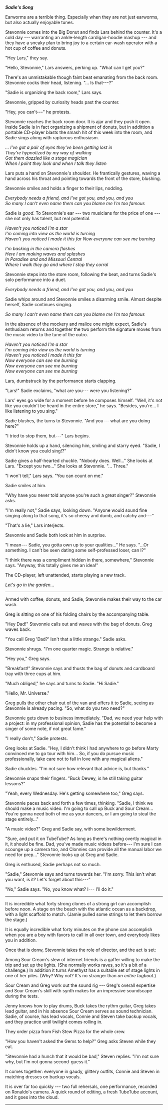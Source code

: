 
***Sadie's Song***

Earworms are a terrible thing. Especially when they
are not just earworms, but also actually enjoyable tunes.

Stevonnie comes into the Big Donut and finds Lars behind the counter.
It's a cold day --- warranting an ankle-length cardigan-hoodie mashup ---
and they have a sneaky plan to bring joy to a certain car-wash
operator with a hot cup of coffee and donuts.

"Hey Lars," they say.

"Hello, Stevonnie," Lars answers, perking up. "What can I get you?"

There's an unmistakable though faint beat emanating from the back room.
Stevonnie cocks their head, listening. "... Is that---?"

"Sadie is organizing the back room," Lars says.

Stevonnie, gripped by curiosity heads past the counter.

"Hey, you can't---" he protests.

Stevonnie reaches the back room door. It is ajar and they push it open.
Inside Sadie is in fact organizing a shipment of donuts, but in addittion
a portable CD-player blasts the smash hit of this week into the room,
and Sadie sings along with rapturous enthusiasm.

*... I've got a pair of eyes they've been getting lost in*  
*They're hypnotized by my way of walking*  
*Got them dazzled like a stage magician*  
*When I point they look and when I talk they listen*

Lars puts a hand on Stevonnie's shoulder. He frantically gestures, waving
a hand across his throat and pointing towards the front of the store,
blushing.

Stevonnie smiles and holds a finger to their lips, nodding.

*Everybody needs a friend, and I've got you, and you, and you*  
*So many I can't even name them can you blame me I'm too famous*

Sadie is *good*. To Stevonnie's ear --- two musicians for the price of
one --- she not only has talent, but real potential.

*Haven't you noticed I'm a star*  
*I'm coming into view as the world is turning*  
*Haven't you noticed I made it this far*
*Now everyone can see me burning*

*I'm basking in the camera flashes*  
*Here I am making waves and splashes*  
*In Paradise and and Missouri Central*  
*Where I walk they go and where I stop they corral*

Stevonnie steps into the store room, following the beat, and
turns Sadie's solo performance into a duet.

*Everybody needs a friend, and I've got you, and you, and you*  

Sadie whips around and Stevonnie smiles a disarming smile. Almost
despite herself, Sadie continues singing.

*So many I can't even name them can you blame me I'm too famous*

In the absence of the mockery and malice one might expect, Sadie's
enthusiasm returns and together the two perform the signature moves
from the music video to the tune of the outro.

*Haven't you noticed I'm a star*  
*I'm coming into view as the world is turning*  
*Haven't you noticed I made it this far*  
*Now everyone can see me burning*  
*Now everyone can see me burning*  
*Now everyone can see me burning*

Lars, dumbstruck by the performance starts clapping.

"Lars!" Sadie exclaims, "what are you--- were you listening?"

Lars' eyes go wide for a moment before he composes himself. "Well, it's
not like you couldn't be heard in the entire store," he says. "Besides,
you're... I like listening to you sing."

Sadie blushes, the turns to Stevonnie. "And you--- what are you doing here?"

"I tried to stop them, but---" Lars begins.

Stevonnie holds up a hand, silencing him, smiling and starry eyed. "Sadie, I didn't know you could sing!?"

Sadie gives a half-hearted chuckle. "Nobody does. Well..." She looks at Lars. "Except you two..." She looks
at Stevonnie. "... Three."

"I won't tell," Lars says. "You can count on me."

Sadie smiles at him.

"Why have you never told anyone you're such a great singer?" Stevonnie asks.

"I'm really not," Sadie says, looking down. "Anyone would sound fine singing along to that song, it's
so cheesy and dumb, and catchy and---"

"That's a lie," Lars interjects.

Stevonnie and Sadie both look at him in surprise.

"I mean--- Sadie, you gotta own up to your qualities..." He says. "...Or something.
I can't be seen dating some self-professed loser, can I?"

"I think there was a compliment hidden in there, somewhere," Stevonnie says. "Anyway, this
totally gives me an idea!"

The CD-player, left unattended, starts playing a new track.

*Let's go in the garden...*

----

Armed with coffee, donuts, and Sadie, Stevonnie makes their way to the car wash.

Greg is sitting on one of his folding chairs by the accompanying table.

"Hey Dad!" Stevonnie calls out and waves with the bag of donuts.
Greg waves back.

"You call Greg 'Dad?' Isn't that a little strange." Sadie asks.

Stevonnie shrugs. "I'm one quarter magic. Strange is relative."

"Hey you," Greg says.

"Breakfast!" Stevonnie says and thusts the bag of donuts and
cardboard tray with three cups at him.

"Much obliged," he says and turns to Sadie. "Hi Sadie."

"Hello, Mr. Universe."

Greg pulls the other chair out of the van and offers it to Sadie,
seeing as Stevonnie is already pacing. "So, what do you two need?"

Stevonnie gets down to business immediately. "Dad, we need your help with a project:
in my professional opinion, Sadie has the potential to become a singer of some note,
if not great fame."

"I really don't," Sadie protests.

Greg looks at Sadie. "Hey, I didn't think I had anywhere to go before Marty convinced
me to go tour with him... So, if you do pursue music professionally, take care not to
fall in love with any magical aliens."

Sadie chuckles. "I'm not sure how relevant that advice is, but thanks."

Stevonnie snaps their fingers. "Buck Dewey, is he still taking guitar lessons?"

"Yeah, every Wednesday. He's getting somewhere too," Greg says.

Stevonnie paces back and forth a few times, thinking. "Sadie, I think we should
make a music video. I'm going to call up Buck and Sour Cream... You're gonna need
both of me as your dancers, or I am going to steal the stage entirely..."

"A music video?" Greg and Sadie say, with some bewilderment.

"Sure, and put it on TubeTube? As long as there's nothing overtly magical in it,
it should be fine. Dad, you've made music videos before--- I'm sure I can scounge up
a camera too, and Clonnies can provide all the manual labor we need for prep..."
Stevonnie looks up at Greg and Sadie.

Greg is enthused, Sadie perhaps not so much.

"Sadie," Stevonnie says and turns towards her. "I'm sorry. This isn't what you want, is it?
Let's forget about this---"

"No," Sadie says. "No, you know what? I--- I'll do it."

----

It is incredible what forty strong clones of a strong girl can accomplish before
noon. A stage on the beach with the atlantic ocean as a backdrop, with a light scaffold to match.
(Jamie pulled some strings to let them borrow the stage.)

It is equally incredible what forty minutes on the phone can accomplish when you are
a boy with favors to call in all over town, and everybody likes you in addition.

Once that is donw, Stevonnie takes the role of director, and the act is set:

Among Sour Cream's slew of internet friends is a gaffer willing to make the trip and
set up the lights. (She normally works raves, so it's a bit of a challenge.)
In addition it turns Amethyst has a suitable set of stage lights in one of
her piles. (Why? Why not? It's no stranger than *an entire tugboat.*)

Sour Cream and Greg work out the sound rig --- Greg's overall expertise and Sour
Cream's skill with synth makes for an impressive soundscape during the tests.

Jenny knows how to play drums, Buck takes the rythm guitar, Greg takes lead guitar, 
and in his absence Sour Cream serves as sound technician. Sadie, of course, has lead vocals,
Connie and Steven take backup vocals, and they practice until twilight comes rolling in.

They order pizza from Fish Stew Pizza for the whole crew.

"How you haven't asked the Gems to help?" Greg asks Steven while they eat.

"Stevonnie had a hunch that it would be bad," Steven replies. "I'm not sure why, but I'm
not gonna second-guess it."

It comes together: everyone in gaudy, glittery outfits,
Connie and Steven in matching dresses on backup vocals.

It is over far too quickly --- two full rehersals, one performance, recorded on Ronaldo's
camera. A quick round of editing, a fresh TubeTube account, and it goes into the cloud.

----


